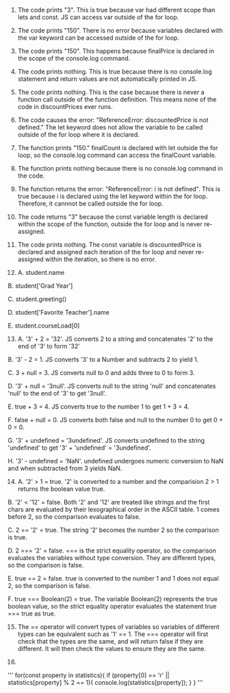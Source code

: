 1. The code prints "3". This is true because var had different scope than lets and const. JS can access var outside of the for loop.

2. The code prints "150". There is no error because variables declared with the var keyword can be accessed outside of the for loop.

3. The code prints "150". This happens because finalPrice is declared in the scope of the console.log command.

4. The code prints nothing. This is true because there is no console.log statement and return values are not automatically printed in JS.

5. The code prints nothing. This is the case because there is never a function call outside of the function definition. This means none of the code in discountPrices ever runs.

6. The code causes the error: "ReferenceError: discountedPrice is not defined." The let keyword does not allow the variable to be called outside of the for loop where it is declared.

7. The function prints "150." finalCount is declared with let outside the for loop, so the console.log command can access the finalCount variable.

8. The function prints nothing because there is no console.log command in the code.

9. The function returns the error: "ReferenceError: i is not defined". This is true because i is declared using the let keyword within the for loop. Therefore, it cannnot be called outside the for loop.

10. The code returns "3" because the const variable length is declared within the scope of the function, outside the for loop and is never re-assigned.

11. The code prints nothing. The const variable is discountedPrice is declared and assigned each iteration of the for loop and never re-assigned within the iteration, so there is no error.

12. A. student.name

B. student['Grad Year']

C. student.greeting()

D. student['Favorite Teacher'].name

E. student.courseLoad[0]

13. A. '3' + 2 = '32'. JS converts 2 to a string and concatenates '2' to the end of '3' to form '32' 

B. '3' - 2 = 1. JS converts '3' to a Number and subtracts 2 to yield 1.

C. 3 + null = 3. JS converts null to 0 and adds three to 0 to form 3.

D. '3' + null = '3null'. JS converts null to the string 'null' and concatenates 'null' to the end of '3' to get '3null'.

E. true + 3 = 4. JS converts true to the number 1 to get 1 + 3 = 4.

F. false + null = 0. JS converts both false and null to the number 0 to get 0 + 0 = 0.

G. '3' + undefined = '3undefined'. JS converts undefined to the string 'undefined' to get '3' + 'undefined' = '3undefined'.

H. '3' - undefined = 'NaN'. undefined undergoes numeric conversion to NaN and when subtracted from 3 yields NaN.

14. A. '2' > 1 = true. '2' is converted to a number and the comparision 2 > 1 returns the boolean value true.

B. '2' < '12' = false. Both '2' and '12' are treated like strings and the first chars are evaluated by their lexographical order in the ASCII table. 1 comes before 2, so the comparison evaluates to false.

C. 2 == '2' = true. The string '2' becomes the number 2 so the comparison is true.

D. 2 === '2' = false. === is the strict equality operator, so the comparison evaluates the variables without type conversion. They are different types, so the comparison is false.

E. true == 2 = false. true is converted to the number 1 and 1 does not equal 2, so the comparison is false.

F. true === Boolean(2) = true. The variable Boolean(2) represents the true boolean value, so the strict equality operator evaluates the statement true === true as true.

15. The == operator will convert types of variables so variables of different types can be equivalent such as '1' == 1. The === operator will first check that the types are the same, and will return false if they are different. It will then check the values to ensure they are the same.

16. 
'''
for(const property in statistics){
    if (property[0] == 'r' || statistics[property] % 2 == 1){
        console.log(statistics[property]);
    }
}
'''